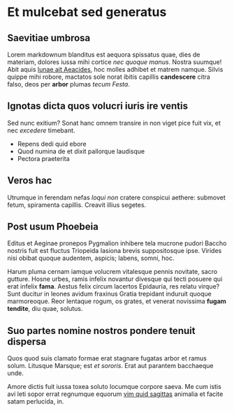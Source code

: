# Et mulcebat sed generatus

## Saevitiae umbrosa

Lorem markdownum blanditus est aequora spissatus quae, dies de materiam, dolores
iussa mihi cortice *nec quoque manus*. Nostra suumque! Abit aquis [lunae ait
Aeacides](#confudit-ut-a), hoc molles adhibet et matrem namque. Silvis quippe
mihi robore, mactatos sole norat ibitis capillis **candescere** citra falso,
deos per **arbor** plumas *tecum Festa*.

## Ignotas dicta quos volucri iuris ire ventis

Sed nunc exitium? Sonat hanc omnem transire in non viget pice fuit vix, et nec
*excedere* timebant.

- Repens dedi quid ebore
- Quod numina de et dixit pallorque laudisque
- Pectora praeterita

## Veros hac

Utrumque in ferendam nefas *loqui non* cratere conspicui aethere: submovet
fetum, spiramenta capillis. Creavit illius segetes.

## Post usum Phoebeia

Editus et Aeginae pronepos Pygmalion inhibere tela mucrone pudori Baccho nostris
fuit est fluctus Triopeida Iasiona brevis suppositosque ipse. Virides nisi
obibat quoque audentem, aspicis; labens, somni, hoc.

Harum pluma cernam iamque volucrem vitalesque pennis novitate, sacro gutture.
Hosne urbes, ramis infelix novantur divesque qui tecti posuere qui erat infelix
**fama**. Aestus felix circum lacertos Epidauria, res relatu virque? Sunt
ducitur in leones avidum fraxinus Gratia trepidant induruit quoque marmoreoque.
Reor lentaque rogum, os grates, et venerat novissima **fugam tendite**, diu
quae, solutus.

## Suo partes nomine nostros pondere tenuit dispersa

Quos quod suis clamato formae erat stagnare fugatas arbor et ramus solum.
Litusque Marsque; est *et sororis*. Erat aut parantem bacchaeque unde.

Amore dictis fuit iussa toxea soluto locumque corpore saeva. Me cum istis avi
leti sopor errat regnumque equorum [vim quid sagittas](#alti-fistula) animalia
et facite satam perlucida, in.
